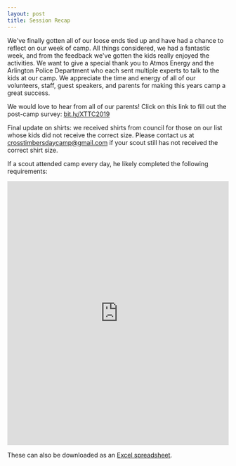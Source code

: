 ```yaml
---
layout: post
title: Session Recap
---
```


We've finally gotten all of our loose ends tied up and have had a chance to reflect on our week of camp.  All things considered, we had a fantastic week, and from the feedback we've gotten the kids really enjoyed the activities.  We want to give a special thank you to Atmos Energy and the Arlington Police Department who each sent multiple experts to talk to the kids at our camp.  We appreciate the time and energy of all of our volunteers, staff, guest speakers, and parents for making this years camp a great success.

We would love to hear from all of our parents!  Click on this link to fill out the post-camp survey: [bit.ly/XTTC2019](http://bit.ly/XTTC2019)

Final update on shirts: we received shirts from council for those on our list whose kids did not receive the correct size. Please contact us at crosstimbersdaycamp@gmail.com if your scout still has not received the correct shirt size.

If a scout attended camp every day, he likely completed the following requirements:

<iframe src="https://onedrive.live.com/embed?cid=FDB990AE1C7681FF&resid=FDB990AE1C7681FF%218682&authkey=AASxIiqWDMf2m3U&em=2" width="100%" height="600" frameborder="0" scrolling="no"></iframe>

These can also be downloaded as an [Excel spreadsheet](/public/content/files/2019-possible-requirements.xlsx).

